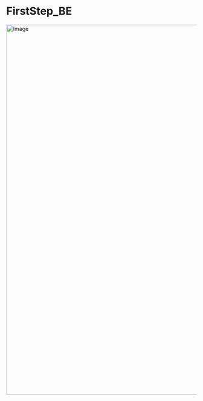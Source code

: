# FirstStep_BE

<img width="1352" height="976" alt="Image" src="https://github.com/user-attachments/assets/d4ec409d-b4cc-4dd2-84dc-a2abdba96653" />
